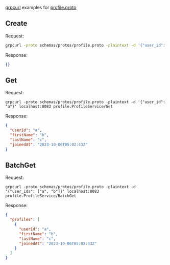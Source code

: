 [grpcurl](https://github.com/fullstorydev/grpcurl) examples for [profile.proto](../schemas/protos/profile.proto)

## Create

Request:
```bash
grpcurl -proto schemas/protos/profile.proto -plaintext -d '{"user_id": "a", "first_name": "b", "last_name": "c"}' localhost:8083 profile.ProfileService/Create
```

Response:
```json
{}
```

## Get

Request:

```
grpcurl -proto schemas/protos/profile.proto -plaintext -d '{"user_id": "a"}' localhost:8083 profile.ProfileService/Get
```

Response:
```json
{
  "userId": "a",
  "firstName": "b",
  "lastName": "c",
  "joinedAt": "2023-10-06T05:02:43Z"
}
```

## BatchGet

Request:

```
grpcurl -proto schemas/protos/profile.proto -plaintext -d '{"user_ids": ["a", "b"]}' localhost:8083 profile.ProfileService/BatchGet
```

Response:
```json
{
  "profiles": [
    {
      "userId": "a",
      "firstName": "b",
      "lastName": "c",
      "joinedAt": "2023-10-06T05:02:43Z"
    }
  ]
}
```